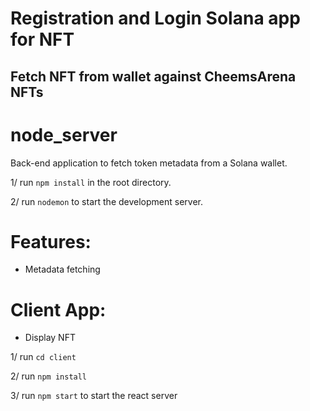 <h1> Registration and Login Solana app for NFT </h1>

<h2> Fetch NFT from wallet against CheemsArena NFTs </h2>

# node_server
Back-end application to fetch token metadata from a Solana wallet.

1/ run `npm install` in the root directory.

2/ run `nodemon` to start the development server.

# Features:  
- Metadata fetching


# Client App:  
- Display NFT

1/ run `cd client`

2/ run `npm install`

3/ run `npm start` to start the react server

